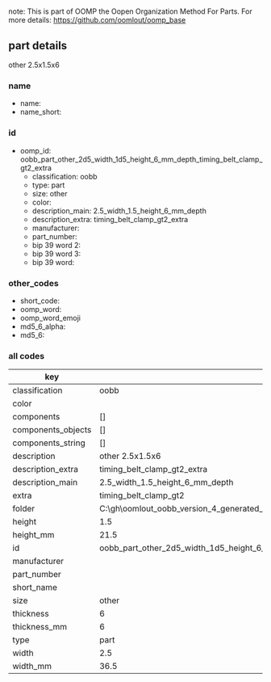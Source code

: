 #   

note: This is part of OOMP the Oopen Organization Method For Parts. For more details: https://github.com/oomlout/oomp_base

##  part details



other 2.5x1.5x6

### name
* name: 
* name_short: 
### id
* oomp_id: oobb_part_other_2d5_width_1d5_height_6_mm_depth_timing_belt_clamp_gt2_extra
  * classification: oobb
  * type: part
  * size: other
  * color: 
  * description_main: 2.5_width_1.5_height_6_mm_depth
  * description_extra: timing_belt_clamp_gt2_extra
  * manufacturer: 
  * part_number: 
  * bip 39 word 2: 
  * bip 39 word 3: 
  * bip 39 word: 

### other_codes
* short_code: 
* oomp_word: 
* oomp_word_emoji 
* md5_6_alpha: 
* md5_6: 









### all codes 
| key | value |  
| --- | --- |  
| classification | oobb |  
| color |  |  
| components | [] |  
| components_objects | [] |  
| components_string | [] |  
| description | other 2.5x1.5x6 |  
| description_extra | timing_belt_clamp_gt2_extra |  
| description_main | 2.5_width_1.5_height_6_mm_depth |  
| extra | timing_belt_clamp_gt2 |  
| folder | C:\gh\oomlout_oobb_version_4_generated_parts\things\oobb_part_other_2d5_width_1d5_height_6_mm_depth_timing_belt_clamp_gt2_extra |  
| height | 1.5 |  
| height_mm | 21.5 |  
| id | oobb_part_other_2d5_width_1d5_height_6_mm_depth_timing_belt_clamp_gt2_extra |  
| manufacturer |  |  
| part_number |  |  
| short_name |  |  
| size | other |  
| thickness | 6 |  
| thickness_mm | 6 |  
| type | part |  
| width | 2.5 |  
| width_mm | 36.5 |  
